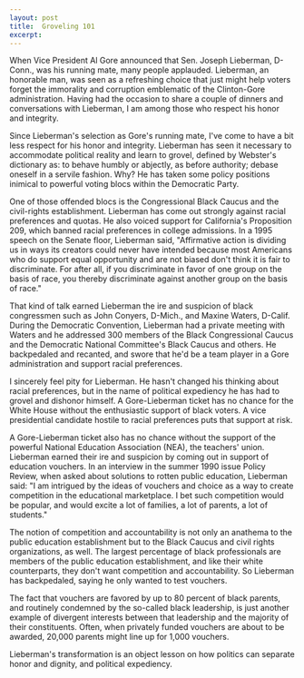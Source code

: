 ```yaml
---
layout: post
title:  Groveling 101
excerpt:
---
```




            

    

            

When Vice President Al Gore announced that Sen. Joseph Lieberman, D-Conn., was his running mate, many people applauded. Lieberman, an honorable man, was seen as a refreshing choice that just might help voters forget the immorality and corruption emblematic of the Clinton-Gore administration. Having had the occasion to share a couple of dinners and conversations with Lieberman, I am among those who respect his honor and integrity.

Since Lieberman's selection as Gore's running mate, I've come to have a bit less respect for his honor and integrity. Lieberman has seen it necessary to accommodate political reality and learn to grovel, defined by Webster's dictionary as: to behave humbly or abjectly, as before authority; debase oneself in a servile fashion. Why? He has taken some policy positions inimical to powerful voting blocs within the Democratic Party.

One of those offended blocs is the Congressional Black Caucus and the civil-rights establishment. Lieberman has come out strongly against racial preferences and quotas. He also voiced support for California's Proposition 209, which banned racial preferences in college admissions. In a 1995 speech on the Senate floor, Lieberman said, "Affirmative action is dividing us in ways its creators could never have intended because most Americans who do support equal opportunity and are not biased don't think it is fair to discriminate. For after all, if you discriminate in favor of one group on the basis of race, you thereby discriminate against another group on the basis of race." 

That kind of talk earned Lieberman the ire and suspicion of black congressmen such as John Conyers, D-Mich., and Maxine Waters, D-Calif. During the Democratic Convention, Lieberman had a private meeting with Waters and he addressed 300 members of the Black Congressional Caucus and the Democratic National Committee's Black Caucus and others. He backpedaled and recanted, and swore that he'd be a team player in a Gore administration and support racial preferences. 

I sincerely feel pity for Lieberman. He hasn't changed his thinking about racial preferences, but in the name of political expediency he has had to grovel and dishonor himself. A Gore-Lieberman ticket has no chance for the White House without the enthusiastic support of black voters. A vice presidential candidate hostile to racial preferences puts that support at risk.

A Gore-Lieberman ticket also has no chance without the support of the powerful National Education Association (NEA), the teachers' union. Lieberman earned their ire and suspicion by coming out in support of education vouchers. In an interview in the summer 1990 issue Policy Review, when asked about solutions to rotten public education, Lieberman said: "I am intrigued by the ideas of vouchers and choice as a way to create competition in the educational marketplace. I bet such competition would be popular, and would excite a lot of families, a lot of parents, a lot of students." 

The notion of competition and accountability is not only an anathema to the public education establishment but to the Black Caucus and civil rights organizations, as well. The largest percentage of black professionals are members of the public education establishment, and like their white counterparts, they don't want competition and accountability. So Lieberman has backpedaled, saying he only wanted to test vouchers. 

The fact that vouchers are favored by up to 80 percent of black parents, and routinely condemned by the so-called black leadership, is just another example of divergent interests between that leadership and the majority of their constituents. Often, when privately funded vouchers are about to be awarded, 20,000 parents might line up for 1,000 vouchers.

Lieberman's transformation is an object lesson on how politics can separate honor and dignity, and political expediency. 

        
